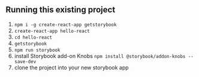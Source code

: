 ## Running this existing project 
1. `npm i -g create-react-app getstorybook`
2. `create-react-app hello-react`
3. `cd hello-react`
4. `getstorybook`
5. `npm run storybook`
6. install Storybook add-on Knobs `npm install @storybook/addon-knobs --save-dev`
7. clone the project into your new storybook app